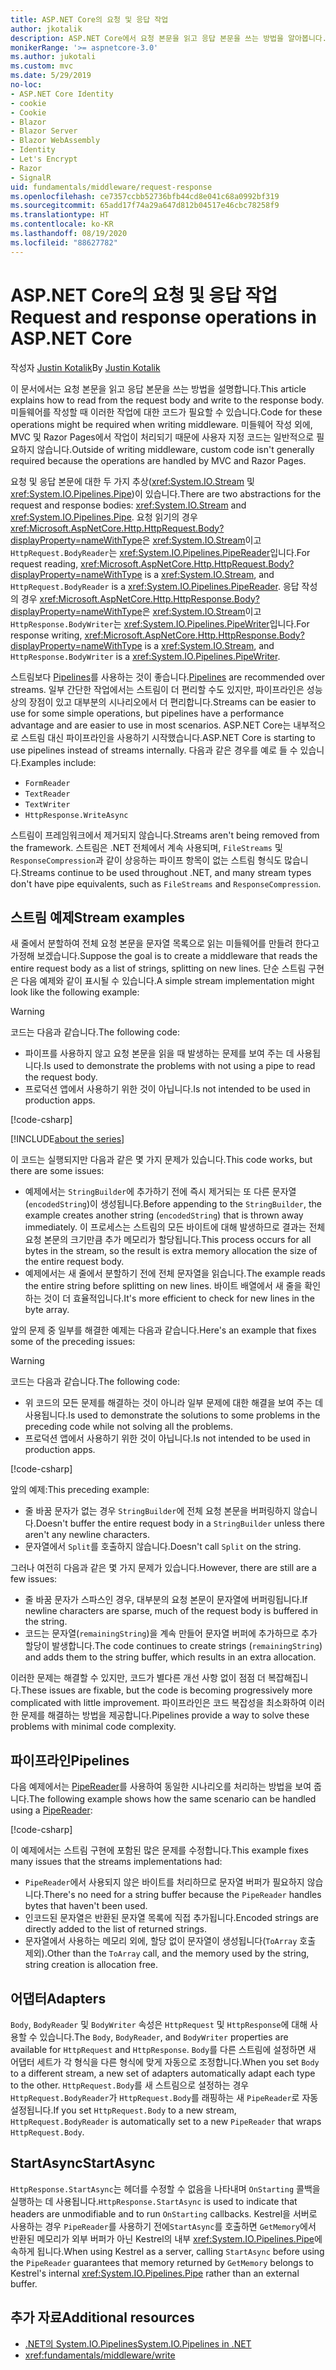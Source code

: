 ```yaml
---
title: ASP.NET Core의 요청 및 응답 작업
author: jkotalik
description: ASP.NET Core에서 요청 본문을 읽고 응답 본문을 쓰는 방법을 알아봅니다.
monikerRange: '>= aspnetcore-3.0'
ms.author: jukotali
ms.custom: mvc
ms.date: 5/29/2019
no-loc:
- ASP.NET Core Identity
- cookie
- Cookie
- Blazor
- Blazor Server
- Blazor WebAssembly
- Identity
- Let's Encrypt
- Razor
- SignalR
uid: fundamentals/middleware/request-response
ms.openlocfilehash: ce7357ccbb52736bfb44cd8e041c68a0992bf319
ms.sourcegitcommit: 65add17f74a29a647d812b04517e46cbc78258f9
ms.translationtype: HT
ms.contentlocale: ko-KR
ms.lasthandoff: 08/19/2020
ms.locfileid: "88627782"
---
```

# <a name="request-and-response-operations-in-aspnet-core"></a><span data-ttu-id="1a565-103">ASP.NET Core의 요청 및 응답 작업</span><span class="sxs-lookup"><span data-stu-id="1a565-103">Request and response operations in ASP.NET Core</span></span>

<span data-ttu-id="1a565-104">작성자 [Justin Kotalik](https://github.com/jkotalik)</span><span class="sxs-lookup"><span data-stu-id="1a565-104">By [Justin Kotalik](https://github.com/jkotalik)</span></span>

<span data-ttu-id="1a565-105">이 문서에서는 요청 본문을 읽고 응답 본문을 쓰는 방법을 설명합니다.</span><span class="sxs-lookup"><span data-stu-id="1a565-105">This article explains how to read from the request body and write to the response body.</span></span> <span data-ttu-id="1a565-106">미들웨어를 작성할 때 이러한 작업에 대한 코드가 필요할 수 있습니다.</span><span class="sxs-lookup"><span data-stu-id="1a565-106">Code for these operations might be required when writing middleware.</span></span> <span data-ttu-id="1a565-107">미들웨어 작성 외에, MVC 및 Razor Pages에서 작업이 처리되기 때문에 사용자 지정 코드는 일반적으로 필요하지 않습니다.</span><span class="sxs-lookup"><span data-stu-id="1a565-107">Outside of writing middleware, custom code isn't generally required because the operations are handled by MVC and Razor Pages.</span></span>

<span data-ttu-id="1a565-108">요청 및 응답 본문에 대한 두 가지 추상(<xref:System.IO.Stream> 및 <xref:System.IO.Pipelines.Pipe>)이 있습니다.</span><span class="sxs-lookup"><span data-stu-id="1a565-108">There are two abstractions for the request and response bodies: <xref:System.IO.Stream> and <xref:System.IO.Pipelines.Pipe>.</span></span> <span data-ttu-id="1a565-109">요청 읽기의 경우 <xref:Microsoft.AspNetCore.Http.HttpRequest.Body?displayProperty=nameWithType>은 <xref:System.IO.Stream>이고 `HttpRequest.BodyReader`는 <xref:System.IO.Pipelines.PipeReader>입니다.</span><span class="sxs-lookup"><span data-stu-id="1a565-109">For request reading, <xref:Microsoft.AspNetCore.Http.HttpRequest.Body?displayProperty=nameWithType> is a <xref:System.IO.Stream>, and `HttpRequest.BodyReader` is a <xref:System.IO.Pipelines.PipeReader>.</span></span> <span data-ttu-id="1a565-110">응답 작성의 경우 <xref:Microsoft.AspNetCore.Http.HttpResponse.Body?displayProperty=nameWithType>은 <xref:System.IO.Stream>이고 `HttpResponse.BodyWriter`는 <xref:System.IO.Pipelines.PipeWriter>입니다.</span><span class="sxs-lookup"><span data-stu-id="1a565-110">For response writing, <xref:Microsoft.AspNetCore.Http.HttpResponse.Body?displayProperty=nameWithType> is a <xref:System.IO.Stream>, and `HttpResponse.BodyWriter` is a <xref:System.IO.Pipelines.PipeWriter>.</span></span>

<span data-ttu-id="1a565-111">스트림보다 [Pipelines](/dotnet/standard/io/pipelines)를 사용하는 것이 좋습니다.</span><span class="sxs-lookup"><span data-stu-id="1a565-111">[Pipelines](/dotnet/standard/io/pipelines) are recommended over streams.</span></span> <span data-ttu-id="1a565-112">일부 간단한 작업에서는 스트림이 더 편리할 수도 있지만, 파이프라인은 성능상의 장점이 있고 대부분의 시나리오에서 더 편리합니다.</span><span class="sxs-lookup"><span data-stu-id="1a565-112">Streams can be easier to use for some simple operations, but pipelines have a performance advantage and are easier to use in most scenarios.</span></span> <span data-ttu-id="1a565-113">ASP.NET Core는 내부적으로 스트림 대신 파이프라인을 사용하기 시작했습니다.</span><span class="sxs-lookup"><span data-stu-id="1a565-113">ASP.NET Core is starting to use pipelines instead of streams internally.</span></span> <span data-ttu-id="1a565-114">다음과 같은 경우를 예로 들 수 있습니다.</span><span class="sxs-lookup"><span data-stu-id="1a565-114">Examples include:</span></span>

* `FormReader`
* `TextReader`
* `TextWriter`
* `HttpResponse.WriteAsync`

<span data-ttu-id="1a565-115">스트림이 프레임워크에서 제거되지 않습니다.</span><span class="sxs-lookup"><span data-stu-id="1a565-115">Streams aren't being removed from the framework.</span></span> <span data-ttu-id="1a565-116">스트림은 .NET 전체에서 계속 사용되며, `FileStreams` 및 `ResponseCompression`과 같이 상응하는 파이프 항목이 없는 스트림 형식도 많습니다.</span><span class="sxs-lookup"><span data-stu-id="1a565-116">Streams continue to be used throughout .NET, and many stream types don't have pipe equivalents, such as `FileStreams` and `ResponseCompression`.</span></span>

## <a name="stream-examples"></a><span data-ttu-id="1a565-117">스트림 예제</span><span class="sxs-lookup"><span data-stu-id="1a565-117">Stream examples</span></span>

<span data-ttu-id="1a565-118">새 줄에서 분할하여 전체 요청 본문을 문자열 목록으로 읽는 미들웨어를 만들려 한다고 가정해 보겠습니다.</span><span class="sxs-lookup"><span data-stu-id="1a565-118">Suppose the goal is to create a middleware that reads the entire request body as a list of strings, splitting on new lines.</span></span> <span data-ttu-id="1a565-119">단순 스트림 구현은 다음 예제와 같이 표시될 수 있습니다.</span><span class="sxs-lookup"><span data-stu-id="1a565-119">A simple stream implementation might look like the following example:</span></span>

> [!WARNING]
> <span data-ttu-id="1a565-120">코드는 다음과 같습니다.</span><span class="sxs-lookup"><span data-stu-id="1a565-120">The following code:</span></span>
> * <span data-ttu-id="1a565-121">파이프를 사용하지 않고 요청 본문을 읽을 때 발생하는 문제를 보여 주는 데 사용됩니다.</span><span class="sxs-lookup"><span data-stu-id="1a565-121">Is used to demonstrate the problems with not using a pipe to read the request body.</span></span>
> * <span data-ttu-id="1a565-122">프로덕션 앱에서 사용하기 위한 것이 아닙니다.</span><span class="sxs-lookup"><span data-stu-id="1a565-122">Is not intended to be used in production apps.</span></span>

[!code-csharp[](request-response/samples/3.x/RequestResponseSample/Startup.cs?name=GetListOfStringsFromStream)]

[!INCLUDE[about the series](~/includes/code-comments-loc.md)]

<span data-ttu-id="1a565-123">이 코드는 실행되지만 다음과 같은 몇 가지 문제가 있습니다.</span><span class="sxs-lookup"><span data-stu-id="1a565-123">This code works, but there are some issues:</span></span>

* <span data-ttu-id="1a565-124">예제에서는 `StringBuilder`에 추가하기 전에 즉시 제거되는 또 다른 문자열(`encodedString`)이 생성됩니다.</span><span class="sxs-lookup"><span data-stu-id="1a565-124">Before appending to the `StringBuilder`, the example creates another string (`encodedString`) that is thrown away immediately.</span></span> <span data-ttu-id="1a565-125">이 프로세스는 스트림의 모든 바이트에 대해 발생하므로 결과는 전체 요청 본문의 크기만큼 추가 메모리가 할당됩니다.</span><span class="sxs-lookup"><span data-stu-id="1a565-125">This process occurs for all bytes in the stream, so the result is extra memory allocation the size of the entire request body.</span></span>
* <span data-ttu-id="1a565-126">예제에서는 새 줄에서 분할하기 전에 전체 문자열을 읽습니다.</span><span class="sxs-lookup"><span data-stu-id="1a565-126">The example reads the entire string before splitting on new lines.</span></span> <span data-ttu-id="1a565-127">바이트 배열에서 새 줄을 확인하는 것이 더 효율적입니다.</span><span class="sxs-lookup"><span data-stu-id="1a565-127">It's more efficient to check for new lines in the byte array.</span></span>

<span data-ttu-id="1a565-128">앞의 문제 중 일부를 해결한 예제는 다음과 같습니다.</span><span class="sxs-lookup"><span data-stu-id="1a565-128">Here's an example that fixes some of the preceding issues:</span></span>

> [!WARNING]
> <span data-ttu-id="1a565-129">코드는 다음과 같습니다.</span><span class="sxs-lookup"><span data-stu-id="1a565-129">The following code:</span></span>
> * <span data-ttu-id="1a565-130">위 코드의 모든 문제를 해결하는 것이 아니라 일부 문제에 대한 해결을 보여 주는 데 사용됩니다.</span><span class="sxs-lookup"><span data-stu-id="1a565-130">Is used to demonstrate the solutions to some problems in the preceding code while not solving all the problems.</span></span>
> * <span data-ttu-id="1a565-131">프로덕션 앱에서 사용하기 위한 것이 아닙니다.</span><span class="sxs-lookup"><span data-stu-id="1a565-131">Is not intended to be used in production apps.</span></span>

[!code-csharp[](request-response/samples/3.x/RequestResponseSample/Startup.cs?name=GetListOfStringsFromStreamMoreEfficient)]

<span data-ttu-id="1a565-132">앞의 예제:</span><span class="sxs-lookup"><span data-stu-id="1a565-132">This preceding example:</span></span>

* <span data-ttu-id="1a565-133">줄 바꿈 문자가 없는 경우 `StringBuilder`에 전체 요청 본문을 버퍼링하지 않습니다.</span><span class="sxs-lookup"><span data-stu-id="1a565-133">Doesn't buffer the entire request body in a `StringBuilder` unless there aren't any newline characters.</span></span>
* <span data-ttu-id="1a565-134">문자열에서 `Split`를 호출하지 않습니다.</span><span class="sxs-lookup"><span data-stu-id="1a565-134">Doesn't call `Split` on the string.</span></span>

<span data-ttu-id="1a565-135">그러나 여전히 다음과 같은 몇 가지 문제가 있습니다.</span><span class="sxs-lookup"><span data-stu-id="1a565-135">However, there are still are a few issues:</span></span>

* <span data-ttu-id="1a565-136">줄 바꿈 문자가 스파스인 경우, 대부분의 요청 본문이 문자열에 버퍼링됩니다.</span><span class="sxs-lookup"><span data-stu-id="1a565-136">If newline characters are sparse, much of the request body is buffered in the string.</span></span>
* <span data-ttu-id="1a565-137">코드는 문자열(`remainingString`)을 계속 만들어 문자열 버퍼에 추가하므로 추가 할당이 발생합니다.</span><span class="sxs-lookup"><span data-stu-id="1a565-137">The code continues to create strings (`remainingString`) and adds them to the string buffer, which results in an extra allocation.</span></span>

<span data-ttu-id="1a565-138">이러한 문제는 해결할 수 있지만, 코드가 별다른 개선 사항 없이 점점 더 복잡해집니다.</span><span class="sxs-lookup"><span data-stu-id="1a565-138">These issues are fixable, but the code is becoming progressively more complicated with little improvement.</span></span> <span data-ttu-id="1a565-139">파이프라인은 코드 복잡성을 최소화하여 이러한 문제를 해결하는 방법을 제공합니다.</span><span class="sxs-lookup"><span data-stu-id="1a565-139">Pipelines provide a way to solve these problems with minimal code complexity.</span></span>

## <a name="pipelines"></a><span data-ttu-id="1a565-140">파이프라인</span><span class="sxs-lookup"><span data-stu-id="1a565-140">Pipelines</span></span>

<span data-ttu-id="1a565-141">다음 예제에서는 [PipeReader](/dotnet/standard/io/pipelines#pipe)를 사용하여 동일한 시나리오를 처리하는 방법을 보여 줍니다.</span><span class="sxs-lookup"><span data-stu-id="1a565-141">The following example shows how the same scenario can be handled using a [PipeReader](/dotnet/standard/io/pipelines#pipe):</span></span>

[!code-csharp[](request-response/samples/3.x/RequestResponseSample/Startup.cs?name=GetListOfStringFromPipe)]

<span data-ttu-id="1a565-142">이 예제에서는 스트림 구현에 포함된 많은 문제를 수정합니다.</span><span class="sxs-lookup"><span data-stu-id="1a565-142">This example fixes many issues that the streams implementations had:</span></span>

* <span data-ttu-id="1a565-143">`PipeReader`에서 사용되지 않은 바이트를 처리하므로 문자열 버퍼가 필요하지 않습니다.</span><span class="sxs-lookup"><span data-stu-id="1a565-143">There's no need for a string buffer because the `PipeReader` handles bytes that haven't been used.</span></span>
* <span data-ttu-id="1a565-144">인코드된 문자열은 반환된 문자열 목록에 직접 추가됩니다.</span><span class="sxs-lookup"><span data-stu-id="1a565-144">Encoded strings are directly added to the list of returned strings.</span></span>
* <span data-ttu-id="1a565-145">문자열에서 사용하는 메모리 외에, 할당 없이 문자열이 생성됩니다(`ToArray` 호출 제외).</span><span class="sxs-lookup"><span data-stu-id="1a565-145">Other than the `ToArray` call, and the memory used by the string, string creation is allocation free.</span></span>

## <a name="adapters"></a><span data-ttu-id="1a565-146">어댑터</span><span class="sxs-lookup"><span data-stu-id="1a565-146">Adapters</span></span>

<span data-ttu-id="1a565-147">`Body`, `BodyReader` 및 `BodyWriter` 속성은 `HttpRequest` 및 `HttpResponse`에 대해 사용할 수 있습니다.</span><span class="sxs-lookup"><span data-stu-id="1a565-147">The `Body`, `BodyReader`, and `BodyWriter` properties are available for `HttpRequest` and `HttpResponse`.</span></span> <span data-ttu-id="1a565-148">`Body`를 다른 스트림에 설정하면 새 어댑터 세트가 각 형식을 다른 형식에 맞게 자동으로 조정합니다.</span><span class="sxs-lookup"><span data-stu-id="1a565-148">When you set `Body` to a different stream, a new set of adapters automatically adapt each type to the other.</span></span> <span data-ttu-id="1a565-149">`HttpRequest.Body`를 새 스트림으로 설정하는 경우 `HttpRequest.BodyReader`가 `HttpRequest.Body`를 래핑하는 새 `PipeReader`로 자동 설정됩니다.</span><span class="sxs-lookup"><span data-stu-id="1a565-149">If you set `HttpRequest.Body` to a new stream, `HttpRequest.BodyReader` is automatically set to a new `PipeReader` that wraps `HttpRequest.Body`.</span></span>

## <a name="startasync"></a><span data-ttu-id="1a565-150">StartAsync</span><span class="sxs-lookup"><span data-stu-id="1a565-150">StartAsync</span></span>

<span data-ttu-id="1a565-151">`HttpResponse.StartAsync`는 헤더를 수정할 수 없음을 나타내며 `OnStarting` 콜백을 실행하는 데 사용됩니다.</span><span class="sxs-lookup"><span data-stu-id="1a565-151">`HttpResponse.StartAsync` is used to indicate that headers are unmodifiable and to run `OnStarting` callbacks.</span></span> <span data-ttu-id="1a565-152">Kestrel을 서버로 사용하는 경우 `PipeReader`를 사용하기 전에`StartAsync`를 호출하면 `GetMemory`에서 반환된 메모리가 외부 버퍼가 아닌 Kestrel의 내부 <xref:System.IO.Pipelines.Pipe>에 속하게 됩니다.</span><span class="sxs-lookup"><span data-stu-id="1a565-152">When using Kestrel as a server, calling `StartAsync` before using the `PipeReader` guarantees that memory returned by `GetMemory` belongs to Kestrel's internal <xref:System.IO.Pipelines.Pipe> rather than an external buffer.</span></span>

## <a name="additional-resources"></a><span data-ttu-id="1a565-153">추가 자료</span><span class="sxs-lookup"><span data-stu-id="1a565-153">Additional resources</span></span>

* [<span data-ttu-id="1a565-154">.NET의 System.IO.Pipelines</span><span class="sxs-lookup"><span data-stu-id="1a565-154">System.IO.Pipelines in .NET</span></span>](/dotnet/standard/io/pipelines)
* <xref:fundamentals/middleware/write>

<!-- Test with Postman or other tool. See image in static directory. -->
